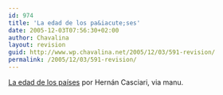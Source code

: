 ```yaml
---
id: 974
title: 'La edad de los pa&iacute;ses'
date: 2005-12-03T07:56:30+02:00
author: Chavalina
layout: revision
guid: http://www.wp.chavalina.net/2005/12/03/591-revision/
permalink: /2005/12/03/591-revision/
---
```

<a href="http://proletarium.org/2005/12/02/la-edad-de-los-paises" target="_blank">La edad de los pa&iacute;ses</a> por Hern&aacute;n Casciari, via manu.
